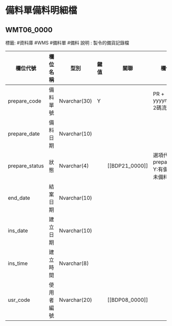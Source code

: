 # 備料單備料明細檔
## WMT06_0000
標籤: #資料庫 #WMS #備料單 #備料
說明 : 製令的備貨記錄檔

| 欄位代號            | 欄位名稱  | 型別           | 鍵值          | 關聯                                     | 欄位說明                  |
| --------------- | ----- | ------------ | ----------- | -------------------------------------- | --------------------- |
| prepare\_code   | 備料單號  | Nvarchar(30) | Y           |                                        | PR + yyyymmdd + 2碼流水號 |
| prepare\_date   | 備料日期  | Nvarchar(10) |             |                                        |
| prepare\_status | 狀態    | Nvarchar(4) | | [[BDP21_0000]] | 選項代碼﹕prepare\_status<br>Y:有備料 / N:尚未備料 |
| end\_date       | 結案日期  | Nvarchar(10) |             |                                        |
| ins\_date       | 建立日期  | Nvarchar(10) |             |                                        |
| ins\_time       | 建立時間  | Nvarchar(8)  |             |                                        |
| usr\_code       | 使用者編號 | Nvarchar(20)| | [[BDP08_0000]] |                                        |
